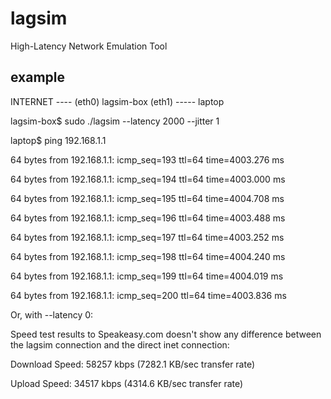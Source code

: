 lagsim
======

High-Latency Network Emulation Tool

example
-------

INTERNET ---- (eth0) lagsim-box (eth1) ----- laptop

lagsim-box$ sudo ./lagsim --latency 2000 --jitter 1

laptop$ ping 192.168.1.1

64 bytes from 192.168.1.1: icmp_seq=193 ttl=64 time=4003.276 ms

64 bytes from 192.168.1.1: icmp_seq=194 ttl=64 time=4003.000 ms

64 bytes from 192.168.1.1: icmp_seq=195 ttl=64 time=4004.708 ms

64 bytes from 192.168.1.1: icmp_seq=196 ttl=64 time=4003.488 ms

64 bytes from 192.168.1.1: icmp_seq=197 ttl=64 time=4003.252 ms

64 bytes from 192.168.1.1: icmp_seq=198 ttl=64 time=4004.240 ms

64 bytes from 192.168.1.1: icmp_seq=199 ttl=64 time=4004.019 ms

64 bytes from 192.168.1.1: icmp_seq=200 ttl=64 time=4003.836 ms



Or, with --latency 0:

Speed test results to Speakeasy.com doesn't show any difference
between the lagsim connection and the direct inet connection:

Download Speed: 58257 kbps (7282.1 KB/sec transfer rate)

Upload Speed: 34517 kbps (4314.6 KB/sec transfer rate)

